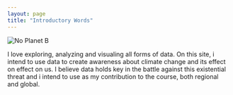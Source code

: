 ```yaml
---
layout: page
title: "Introductory Words"
---
```


![No Planet B](https://www.ugent.be/img/dcom/tijdelijke-beelden/klimaatprotest.jpg)

I love exploring, analyzing and visualing all forms of data.
On this site, i intend to use data to create awareness about
climate change and its effect on effect on us.
I believe data holds key in the battle against this existential threat
and i intend to use as my contribution to the course, both regional and global.
